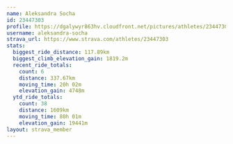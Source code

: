 ```yaml
---
name: Aleksandra Socha
id: 23447303
profile: https://dgalywyr863hv.cloudfront.net/pictures/athletes/23447303/14745546/4/large.jpg
username: aleksandra-socha
strava_url: https://www.strava.com/athletes/23447303
stats:
  biggest_ride_distance: 117.89km
  biggest_climb_elevation_gain: 1819.2m
  recent_ride_totals:
    count: 6
    distance: 337.67km
    moving_time: 20h 02m
    elevation_gain: 4748m
  ytd_ride_totals:
    count: 38
    distance: 1609km
    moving_time: 80h 01m
    elevation_gain: 19441m
layout: strava_member
--- 
```


